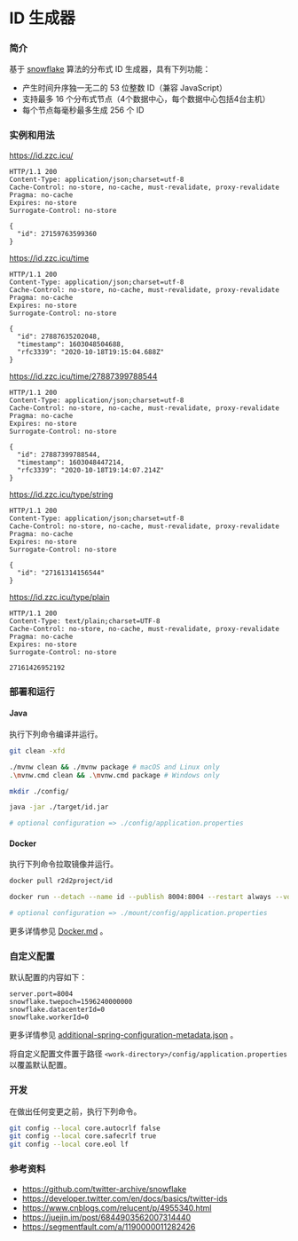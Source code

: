 # ID 生成器

### 简介

基于 [snowflake](https://github.com/twitter-archive/snowflake) 算法的分布式 ID 生成器，具有下列功能：

- 产生时间升序独一无二的 53 位整数 ID（兼容 JavaScript） 
- 支持最多 16 个分布式节点（4个数据中心，每个数据中心包括4台主机）
- 每个节点每毫秒最多生成 256 个 ID

### 实例和用法

https://id.zzc.icu/

```
HTTP/1.1 200 
Content-Type: application/json;charset=utf-8
Cache-Control: no-store, no-cache, must-revalidate, proxy-revalidate
Pragma: no-cache
Expires: no-store
Surrogate-Control: no-store

{
  "id": 27159763599360
}
```

https://id.zzc.icu/time

```
HTTP/1.1 200 
Content-Type: application/json;charset=utf-8
Cache-Control: no-store, no-cache, must-revalidate, proxy-revalidate
Pragma: no-cache
Expires: no-store
Surrogate-Control: no-store

{
  "id": 27887635202048,
  "timestamp": 1603048504688,
  "rfc3339": "2020-10-18T19:15:04.688Z"
}
```

https://id.zzc.icu/time/27887399788544

```
HTTP/1.1 200 
Content-Type: application/json;charset=utf-8
Cache-Control: no-store, no-cache, must-revalidate, proxy-revalidate
Pragma: no-cache
Expires: no-store
Surrogate-Control: no-store

{
  "id": 27887399788544,
  "timestamp": 1603048447214,
  "rfc3339": "2020-10-18T19:14:07.214Z"
}
```

https://id.zzc.icu/type/string

```
HTTP/1.1 200 
Content-Type: application/json;charset=utf-8
Cache-Control: no-store, no-cache, must-revalidate, proxy-revalidate
Pragma: no-cache
Expires: no-store
Surrogate-Control: no-store

{
  "id": "27161314156544"
}
```

https://id.zzc.icu/type/plain

```
HTTP/1.1 200 
Content-Type: text/plain;charset=UTF-8
Cache-Control: no-store, no-cache, must-revalidate, proxy-revalidate
Pragma: no-cache
Expires: no-store
Surrogate-Control: no-store

27161426952192
```

### 部署和运行

#### Java

执行下列命令编译并运行。

``` sh
git clean -xfd

./mvnw clean && ./mvnw package # macOS and Linux only
.\mvnw.cmd clean && .\mvnw.cmd package # Windows only

mkdir ./config/

java -jar ./target/id.jar

# optional configuration => ./config/application.properties
```

#### Docker

执行下列命令拉取镜像并运行。

``` sh
docker pull r2d2project/id

docker run --detach --name id --publish 8004:8004 --restart always --volume ./mount/config/:/home/app/config/ r2d2project/id

# optional configuration => ./mount/config/application.properties
```

更多详情参见 [Docker.md](./Docker.md) 。

### 自定义配置

默认配置的内容如下：

``` properties
server.port=8004
snowflake.twepoch=1596240000000
snowflake.datacenterId=0
snowflake.workerId=0
```

更多详情参见 [additional-spring-configuration-metadata.json](../src/main/resources/META-INF/additional-spring-configuration-metadata.json) 。

将自定义配置文件置于路径 `<work-directory>/config/application.properties` 以覆盖默认配置。

### 开发

在做出任何变更之前，执行下列命令。

``` sh
git config --local core.autocrlf false
git config --local core.safecrlf true
git config --local core.eol lf
```

### 参考资料

- https://github.com/twitter-archive/snowflake
- https://developer.twitter.com/en/docs/basics/twitter-ids
- https://www.cnblogs.com/relucent/p/4955340.html
- https://juejin.im/post/6844903562007314440
- https://segmentfault.com/a/1190000011282426
